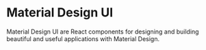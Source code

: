 # Material Design UI

Material Design UI are React components for designing and building beautiful and useful applications with Material Design.
